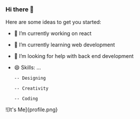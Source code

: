 ### Hi there 👋

Here are some ideas to get you started:

- 🔭 I’m currently working on react
- 🌱 I’m currently learning web development
- 🤔 I’m looking for help with back end development
  

- 😄 Skills: ...

      -- Designing

      -- Creativity

      -- Coding
![It's Me]{profile.png}

